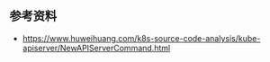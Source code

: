 ## 参考资料

- <https://www.huweihuang.com/k8s-source-code-analysis/kube-apiserver/NewAPIServerCommand.html>